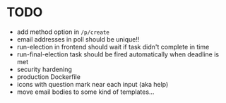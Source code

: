 # TODO

- add method option in `/p/create`
- email addresses in poll should be unique!!
- run-election in frontend should wait if task didn't complete in time
- run-final-election task should be fired automatically when deadline is met
- security hardening
- production Dockerfile
- icons with question mark near each input (aka help)
- move email bodies to some kind of templates...
